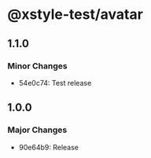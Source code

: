 # @xstyle-test/avatar

## 1.1.0

### Minor Changes

- 54e0c74: Test release

## 1.0.0

### Major Changes

- 90e64b9: Release
